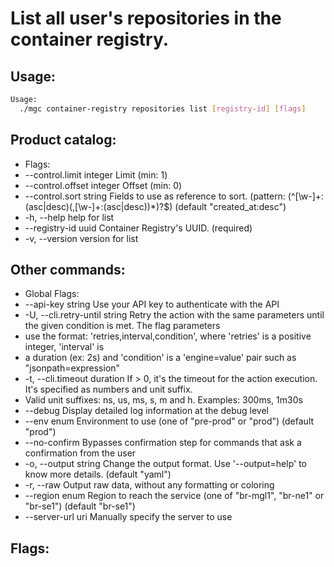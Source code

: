 # List all user's repositories in the container registry.

## Usage:
```bash
Usage:
  ./mgc container-registry repositories list [registry-id] [flags]
```

## Product catalog:
- Flags:
- --control.limit integer    Limit (min: 1)
- --control.offset integer   Offset (min: 0)
- --control.sort string      Fields to use as reference to sort. (pattern: (^[\w-]+:(asc|desc)(,[\w-]+:(asc|desc))*)?$) (default "created_at:desc")
- -h, --help                     help for list
- --registry-id uuid         Container Registry's UUID. (required)
- -v, --version                  version for list

## Other commands:
- Global Flags:
- --api-key string           Use your API key to authenticate with the API
- -U, --cli.retry-until string   Retry the action with the same parameters until the given condition is met. The flag parameters
- use the format: 'retries,interval,condition', where 'retries' is a positive integer, 'interval' is
- a duration (ex: 2s) and 'condition' is a 'engine=value' pair such as "jsonpath=expression"
- -t, --cli.timeout duration     If > 0, it's the timeout for the action execution. It's specified as numbers and unit suffix.
- Valid unit suffixes: ns, us, ms, s, m and h. Examples: 300ms, 1m30s
- --debug                    Display detailed log information at the debug level
- --env enum                 Environment to use (one of "pre-prod" or "prod") (default "prod")
- --no-confirm               Bypasses confirmation step for commands that ask a confirmation from the user
- -o, --output string            Change the output format. Use '--output=help' to know more details. (default "yaml")
- -r, --raw                      Output raw data, without any formatting or coloring
- --region enum              Region to reach the service (one of "br-mgl1", "br-ne1" or "br-se1") (default "br-se1")
- --server-url uri           Manually specify the server to use

## Flags:
```bash

```

